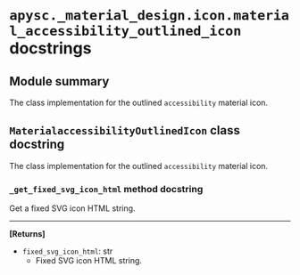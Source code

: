 # `apysc._material_design.icon.material_accessibility_outlined_icon` docstrings

## Module summary

The class implementation for the outlined `accessibility` material icon.

## `MaterialaccessibilityOutlinedIcon` class docstring

The class implementation for the outlined `accessibility` material icon.

### `_get_fixed_svg_icon_html` method docstring

Get a fixed SVG icon HTML string.<hr>

**[Returns]**

- `fixed_svg_icon_html`: str
  - Fixed SVG icon HTML string.